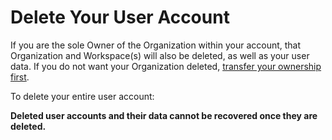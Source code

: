 # Delete Your User Account

If you are the sole Owner of the Organization within your account, that Organization and Workspace(s) will also be deleted, as well as your user data. If you do not want your Organization deleted, [transfer your ownership first](https://help.clubhouse.io/hc/en-us/articles/360033599771).

To delete your entire user account:

**Deleted user accounts and their data cannot be recovered once they are deleted.**
